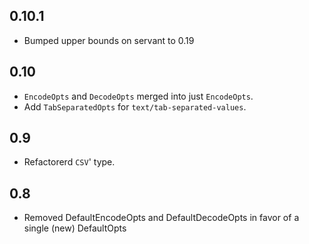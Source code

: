 0.10.1
----
* Bumped upper bounds on servant to 0.19

0.10
----

* `EncodeOpts` and `DecodeOpts` merged into just `EncodeOpts`.
* Add `TabSeparatedOpts` for `text/tab-separated-values`.

0.9
---

* Refactorerd `CSV`' type.

0.8
---

* Removed DefaultEncodeOpts and DefaultDecodeOpts in favor of a single
  (new) DefaultOpts
